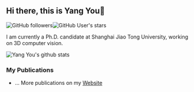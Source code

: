 ## Hi there, this is Yang You👋
![GitHub followers](https://img.shields.io/github/followers/qq456cvb?style=social)![GitHub User's stars](https://img.shields.io/github/stars/qq456cvb?style=social)

I am currently a Ph.D. candidate at Shanghai Jiao Tong University, working on 3D computer vision.

![Yang You's github stats](https://github-readme-stats.vercel.app/api?username=qq456cvb&count_private=false&show_icons=true)

### My Publications
<!-- pub starts -->
* ... More publications on my [Website](https://qq456cvb.github.io/publications/)
<!-- pub ends -->